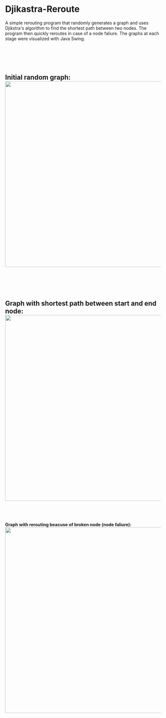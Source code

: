 # Djikastra-Reroute
A simple rerouting program that randomly generates a graph and uses Djikstra's algorithm to find the shortest path 
between two nodes. The program then quickly reroutes in case of a node faliure. The graphs at each stage were visualized with Java Swing.

</br></br></br>
**Initial random graph:**
<img src="https://github.com/ad8454/Djikastra-Reroute/blob/master/reroute1.JPG" width="600">
------

</br></br></br>
**Graph with shortest path between start and end node:**
<img src="https://github.com/ad8454/Djikastra-Reroute/blob/master/reroute2.JPG" width="600">
------

</br></br></br>
**Graph with rerouting beacuse of broken node (node faliure):**
<img src="https://github.com/ad8454/Djikastra-Reroute/blob/master/reroute3.JPG" width="600">
